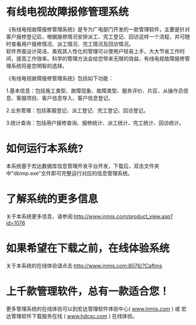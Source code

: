 # 有线电视故障报修管理系统

《有线电视故障报修管理系统》是专为广电部门开发的一款管理软件，主要是针对客户报修登记后，根据报修情况安排派工、完工登记、回访这样一个流程，并可随时查看用户报修情况、派工情况、完工情况及回访情况。  
软件界面设计简洁、美观其人性化的管理可以使用户轻易上手，大大节省工作时间，提高工作效率。科学的管理方法会给您带来无限的效益，有线电视故障报修管理系统将是您明智的选择。  

《有线电视故障报修管理系统》包括如下功能：

1.基本信息：包括施工类型、故障现象、故障类型、服务评价、片区、从操作员信息、客服项目、客户信息导入、客户信息登记。

2.业务管理：包括客服登记、派工登记、完工登记、回访登记。

3.统计查询：包括用户报修查询、报修统计、派工统计、完工统计、回访统计。

# 如何运行本系统?

本系统基于宏达数据库信息管理开发平台开发，下载后，双击文件夹中"dbimp.exe"文件即可完整运行对应的信息管理系统。

# 了解系统的更多信息

关于本系统更多信息，请参阅:http://www.inmis.com/product_view.asp?id=1076

# 如果希望在下载之前，在线体验系统

关于本系统的在线体验请点击:http://www.inmis.com:8076/?Caftms

# 上千款管理软件，总有一款适合您！

更多管理系统的在线体验可以到宏达管理软件体验中心( www.inmis.com ) 或 宏达管理软件下载服务在线 ( www.hdcsc.com ) 在线体验。

